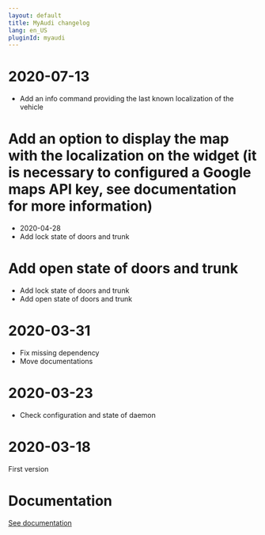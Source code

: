 ```yaml
---
layout: default
title: MyAudi changelog
lang: en_US
pluginId: myaudi
---
```


# 2020-07-13

- Add an info command providing the last known localization of the vehicle

# Add an option to display the map with the localization on the widget (it is necessary to configured a Google maps API key, see documentation for more information)

- 2020-04-28
- Add lock state of doors and trunk

# Add open state of doors and trunk

- Add lock state of doors and trunk
- Add open state of doors and trunk

# 2020-03-31

- Fix missing dependency
- Move documentations

# 2020-03-23

- Check configuration and state of daemon

# 2020-03-18

First version

# Documentation

[See documentation]({{site.baseurl}}/{{page.pluginId}}/{{page.lang}})
